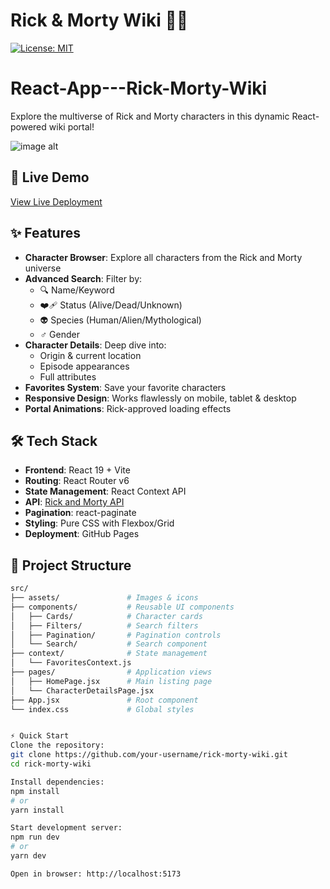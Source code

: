 # Rick & Morty Wiki 🧪🌌
[![License: MIT]([https://img.shields.io/badge/License-MIT-yellow.svg)](https://opensource.org/licenses/MIT](https://github.com/NabilLamb/React-App---Rick-Morty-Wiki/blob/06fea2213a1415f4c14d407704628a628d8529d5/Screenshot%202025-05-30%20202243.png))

# React-App---Rick-Morty-Wiki

Explore the multiverse of Rick and Morty characters in this dynamic React-powered wiki portal!

![image alt](https://example.com/path-to-screenshot.png) <!-- Add actual screenshot URL -->

## 🚀 Live Demo
[View Live Deployment](https://your-username.github.io/rick-morty-wiki/)

## ✨ Features
- **Character Browser**: Explore all characters from the Rick and Morty universe
- **Advanced Search**: Filter by:
  - 🔍 Name/Keyword
  - ❤️‍🩹 Status (Alive/Dead/Unknown)
  - 👽 Species (Human/Alien/Mythological)
  - ♂️ Gender
- **Character Details**: Deep dive into:
  - Origin & current location
  - Episode appearances
  - Full attributes
- **Favorites System**: Save your favorite characters
- **Responsive Design**: Works flawlessly on mobile, tablet & desktop
- **Portal Animations**: Rick-approved loading effects

## 🛠️ Tech Stack
- **Frontend**: React 19 + Vite
- **Routing**: React Router v6
- **State Management**: React Context API
- **API**: [Rick and Morty API](https://rickandmortyapi.com/)
- **Pagination**: react-paginate
- **Styling**: Pure CSS with Flexbox/Grid
- **Deployment**: GitHub Pages

## 📂 Project Structure
```bash
src/
├── assets/               # Images & icons
├── components/           # Reusable UI components
│   ├── Cards/            # Character cards
│   ├── Filters/          # Search filters
│   ├── Pagination/       # Pagination controls
│   └── Search/           # Search component
├── context/              # State management
│   └── FavoritesContext.js
├── pages/                # Application views
│   ├── HomePage.jsx      # Main listing page
│   └── CharacterDetailsPage.jsx
├── App.jsx               # Root component
└── index.css             # Global styles


⚡️ Quick Start
Clone the repository:
git clone https://github.com/your-username/rick-morty-wiki.git
cd rick-morty-wiki

Install dependencies:
npm install
# or
yarn install

Start development server:
npm run dev
# or
yarn dev

Open in browser: http://localhost:5173



